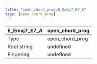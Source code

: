 ```yaml
---
title: "open_chord_prog:E_Emaj7_E7_A"
tags: [open_chord_prog]
---
```


|E_Emaj7_E7_A|open_chord_prog|
|---|---|
|Type|open_chord_prog|
|Root string|undefined|
|Fingering|undefined|

